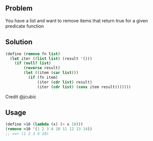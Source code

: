 ## Problem
You have a list and want to remove items that return true for a given predicate function

## Solution
```scheme
(define (remove fn list)
  (let iter ((list list) (result '()))
    (if (null? list)
        (reverse result)
        (let ((item (car list)))
          (if (fn item)
              (iter (cdr list) result)
              (iter (cdr list) (cons item result)))))))
```
Credit @jcubic

## Usage
```scheme
(define >10 (lambda (x) (> x 10)))
(remove >10 '(1 2 3 4 10 11 12 13 14))
;; ==> (1 2 3 4 10)
```